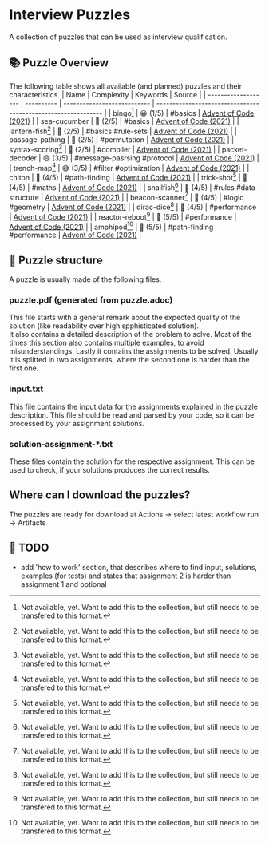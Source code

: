 # Interview Puzzles
A collection of puzzles that can be used as interview qualification.

## 📚 Puzzle Overview
The following table shows all available (and planned) puzzles and their characteristics.
| Name                | Complexity | Keywords                    | Source                                                        |
| ------------------- | ---------- | --------------------------- | ------------------------------------------------------------- |
| bingo[^na]          | 😀 (1/5)   | #basics                     | [Advent of Code (2021)](https://adventofcode.com/2021/day/4)  |
| sea-cucumber        | 🤔 (2/5)   | #basics                     | [Advent of Code (2021)](https://adventofcode.com/2021/day/25) |
| lantern-fish[^na]   | 🤔 (2/5)   | #basics #rule-sets          | [Advent of Code (2021)](https://adventofcode.com/2021/day/6)  |
| passage-pathing     | 🤔 (2/5)   | #permutation                | [Advent of Code (2021)](https://adventofcode.com/2021/day/12) |
| syntax-scoring[^na] | 🤔 (2/5)   | #compiler                   | [Advent of Code (2021)](https://adventofcode.com/2021/day/10) |
| packet-decoder      | 😅 (3/5)   | #message-pasrsing #protocol | [Advent of Code (2021)](https://adventofcode.com/2021/day/16) |
| trench-map[^na]     | 😅 (3/5)   | #filter #optimization       | [Advent of Code (2021)](https://adventofcode.com/2021/day/20) |
| chiton              | 🤪 (4/5)   | #path-finding               | [Advent of Code (2021)](https://adventofcode.com/2021/day/15) |
| trick-shot[^na]     | 🤪 (4/5)   | #maths                      | [Advent of Code (2021)](https://adventofcode.com/2021/day/17) |
| snailfish[^na]      | 🤪 (4/5)   | #rules #data-structure      | [Advent of Code (2021)](https://adventofcode.com/2021/day/18) |
| beacon-scanner[^na] | 🤪 (4/5)   | #logic #geometry            | [Advent of Code (2021)](https://adventofcode.com/2021/day/19) |
| dirac-dice[^na]     | 🤪 (4/5)   | #performance                | [Advent of Code (2021)](https://adventofcode.com/2021/day/21) |
| reactor-reboot[^na] | 🤯 (5/5)   | #performance                | [Advent of Code (2021)](https://adventofcode.com/2021/day/22) |
| amphipod[^na]       | 🤯 (5/5)   | #path-finding #performance  | [Advent of Code (2021)](https://adventofcode.com/2021/day/23) |

## 🧩 Puzzle structure
A puzzle is usually made of the following files.

### puzzle.pdf (generated from puzzle.adoc)
This file starts with a general remark about the expected quality of the solution (like readability over high spphisticated solution).  
It also contains a detailed description of the problem to solve. Most of the times this section also contains multiple examples, to avoid misunderstandings.
Lastly it contains the assignments to be solved. Usually it is splitted in two assignments, where the second one is harder than the first one.

### input.txt
This file contains the input data for the assignments explained in the puzzle description. This file should be read and parsed by your code, so it can be processed by your assignment solutions.

### solution-assignment-*.txt
These files contain the solution for the respective assignment. This can be used to check, if your solutions produces the correct results.

## Where can I download the puzzles?
The puzzles are ready for download at Actions -> select latest workflow run -> Artifacts

## 🚧 TODO
- add 'how to work' section, that describes where to find input, solutions, examples (for tests) and states that assignment 2 is harder than assignment 1 and optional

[^na]:
    Not available, yet. Want to add this to the collection, but still needs to be transfered to this format.
